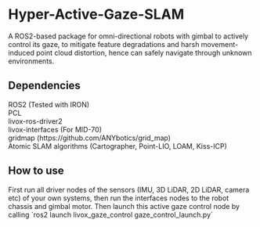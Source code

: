 # Hyper-Active-Gaze-SLAM

A ROS2-based package for omni-directional robots with gimbal to actively control its gaze, to mitigate feature degradations and harsh movement-induced point cloud distortion, hence can safely navigate through unknown environments.

## Dependencies

<p>ROS2 (Tested with IRON)
<br>PCL
<br>livox-ros-driver2
<br>livox-interfaces (For MID-70)
<br>gridmap (https://github.com/ANYbotics/grid_map)
<br>Atomic SLAM algorithms (Cartographer, Point-LIO, LOAM, Kiss-ICP)</p>

## How to use
<p>First run all driver nodes of the sensors (IMU, 3D LiDAR, 2D LiDAR, camera etc) of your own systems, then run the interfaces nodes to the robot chassis and gimbal motor. Then launch this active gaze control node by calling `ros2 launch livox_gaze_control gaze_control_launch.py` </p>


